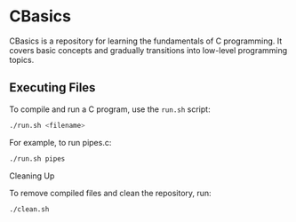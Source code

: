 # CBasics

CBasics is a repository for learning the fundamentals of C programming. It covers basic concepts and gradually transitions into low-level programming topics.

## Executing Files

To compile and run a C program, use the `run.sh` script:

```sh
./run.sh <filename>
```

For example, to run pipes.c:

```sh
./run.sh pipes
```

Cleaning Up

To remove compiled files and clean the repository, run:

```sh
./clean.sh
```
